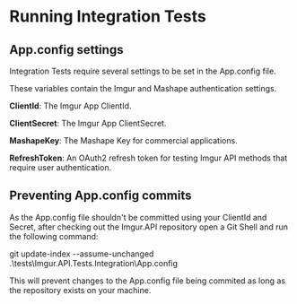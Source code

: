 ﻿# Running Integration Tests

## App.config settings
Integration Tests require several settings to be set in the App.config file.

These variables contain the Imgur and Mashape authentication settings.

**ClientId**: The Imgur App ClientId.

**ClientSecret**: The Imgur App ClientSecret.

**MashapeKey**: The Mashape Key for commercial applications.

**RefreshToken**: An OAuth2 refresh token for testing Imgur API methods that require user authentication.

## Preventing App.config commits
As the App.config file shouldn't be committed using your ClientId and Secret, after checking out the 
Imgur.API repository open a Git Shell and run the following command:

git update-index --assume-unchanged .\tests\Imgur.API.Tests.Integration\App.config

This will prevent changes to the App.config file being commited as long as the repository exists on your machine.

